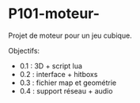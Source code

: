 # P101-moteur-

Projet de moteur pour un jeu cubique.

Objectifs:
 - 0.1 : 3D + script lua
 - 0.2 : interface + hitboxs
 - 0.3 : fichier map et geométrie
 - 0.4 : support réseau + audio
